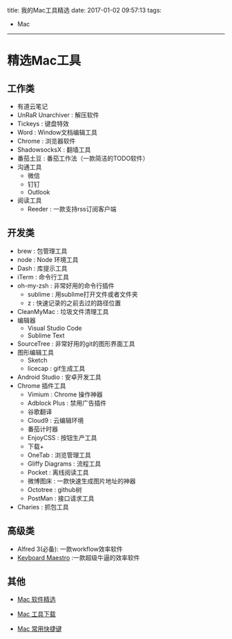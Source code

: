 title: 我的Mac工具精选
date: 2017-01-02 09:57:13
tags:
  - Mac
---

# 精选Mac工具

## 工作类
* 有道云笔记
* UnRaR Unarchiver : 解压软件
* Tickeys : 键盘特效
* Word : Window文档编辑工具
* Chrome : 浏览器软件
* ShadowsocksX : 翻墙工具
* 番茄土豆 : 番茄工作法（一款简洁的TODO软件）
* 沟通工具
    * 微信
    * 钉钉
    * Outlook
* 阅读工具
    * Reeder : 一款支持rss订阅客户端

## 开发类

* brew : 包管理工具
* node : Node 环境工具
* Dash : 库提示工具
* iTerm : 命令行工具
* oh-my-zsh : 非常好用的命令行插件
    * sublime : 用sublime打开文件或者文件夹
    * z : 快速记录的之前去过的路径位置
* CleanMyMac : 垃圾文件清理工具
* 编辑器
    * Visual Studio Code
    * Sublime Text
* SourceTree : 非常好用的git的图形界面工具
* 图形编辑工具
    * Sketch
    * licecap : gif生成工具
* Android Studio : 安卓开发工具
* Chrome 插件工具
    * Vimium : Chrome 操作神器
    * Adblock Plus : 禁用广告插件
    * 谷歌翻译
    * Cloud9 : 云编辑环境
    * 番茄计时器
    * EnjoyCSS : 按钮生产工具
    * 下载+
    * OneTab : 浏览管理工具
    * Gliffy Diagrams : 流程工具
    * Pocket : 离线阅读工具
    * 微博图床 : 一款快速生成图片地址的神器
    * Octotree : github树
    * PostMan : 接口请求工具
* Charies : 抓包工具

## 高级类

* Alfred 3(必备): 一款workflow效率软件
* [Keyboard Maestro](http://sspai.com/36442) :一款超级牛逼的效率软件

## 其他

* [Mac 软件精选](https://github.com/jaywcjlove/awesome-mac)

* [Mac 工具下载](http://xclient.info/)

* [Mac 常用快捷键](https://support.apple.com/zh-cn/HT201236)






